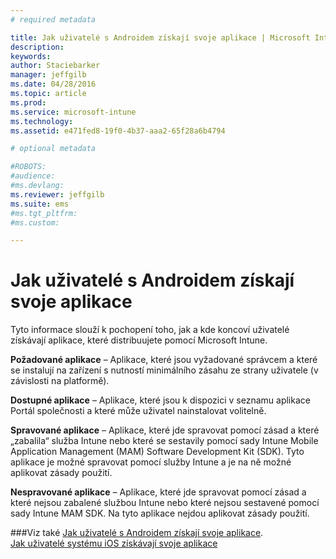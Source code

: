 ```yaml
---
# required metadata

title: Jak uživatelé s Androidem získají svoje aplikace | Microsoft Intune
description:
keywords:
author: Staciebarker
manager: jeffgilb
ms.date: 04/28/2016
ms.topic: article
ms.prod:
ms.service: microsoft-intune
ms.technology:
ms.assetid: e471fed8-19f0-4b37-aaa2-65f28a6b4794

# optional metadata

#ROBOTS:
#audience:
#ms.devlang:
ms.reviewer: jeffgilb
ms.suite: ems
#ms.tgt_pltfrm:
#ms.custom:

---
```



# Jak uživatelé s Androidem získají svoje aplikace

Tyto informace slouží k pochopení toho, jak a kde koncoví uživatelé získávají aplikace, které distribuujete pomocí Microsoft Intune. 

**Požadované aplikace** – Aplikace, které jsou vyžadované správcem a které se instalují na zařízení s nutností minimálního zásahu ze strany uživatele (v závislosti na platformě).

**Dostupné aplikace** – Aplikace, které jsou k dispozici v seznamu aplikace Portál společnosti a které může uživatel nainstalovat volitelně.

**Spravované aplikace** – Aplikace, které jde spravovat pomocí zásad a které „zabalila“ služba Intune nebo které se sestavily pomocí sady Intune Mobile Application Management (MAM) Software Development Kit (SDK). Tyto aplikace je možné spravovat pomocí služby Intune a je na ně možné aplikovat zásady použití.

**Nespravované aplikace** – Aplikace, které jde spravovat pomocí zásad a které nejsou zabalené službou Intune nebo které nejsou sestavené pomocí sady Intune MAM SDK. Na tyto aplikace nejdou aplikovat zásady použití.

###Viz také [Jak uživatelé s Androidem získají svoje aplikace](how-your-android-users-get-their-apps.md).</br>
[Jak uživatelé systému iOS získávají svoje aplikace](how-your-ios-users-get-their-apps.md)


<!--HONumber=May16_HO4-->


